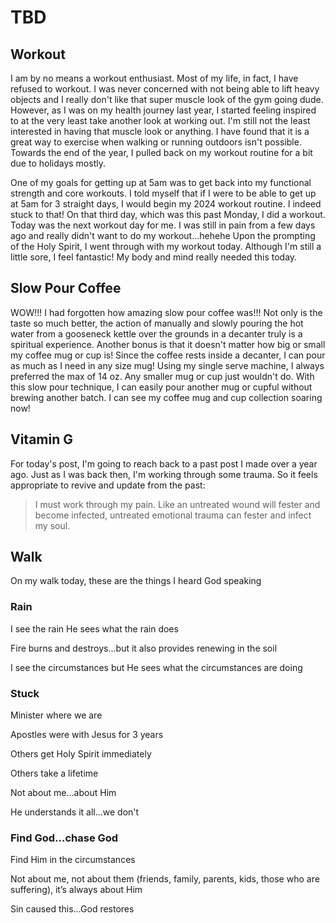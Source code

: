 # TBD

## Workout

I am by no means a workout enthusiast. Most of my life, in fact, I have refused to workout. I was never concerned with not being able to lift heavy objects and I really don't like that super muscle look of the gym going dude. However, as I was on my health journey last year, I started feeling inspired to at the very least take another look at working out. I'm still not the least interested in having that muscle look or anything. I have found that it is a great way to exercise when walking or running outdoors isn't possible. Towards the end of the year, I pulled back on my workout routine for a bit due to holidays mostly.

One of my goals for getting up at 5am was to get back into my functional strength and core workouts. I told myself that if I were to be able to get up at 5am for 3 straight days, I would begin my 2024 workout routine. I indeed stuck to that! On that third day, which was this past Monday, I did a workout. Today was the next workout day for me. I was still in pain from a few days ago and really didn't want to do my workout...hehehe Upon the prompting of the Holy Spirit, I went through with my workout today. Although I'm still a little sore, I feel fantastic! My body and mind really needed this today.

## Slow Pour Coffee

WOW!!! I had forgotten how amazing slow pour coffee was!!! Not only is the taste so much better, the action of manually and slowly pouring the hot water from a gooseneck kettle over the grounds in a decanter truly is a spiritual experience. Another bonus is that it doesn't matter how big or small my coffee mug or cup is! Since the coffee rests inside a decanter, I can pour as much as I need in any size mug! Using my single serve machine, I always preferred the max of 14 oz. Any smaller mug or cup just wouldn't do. With this slow pour technique, I can easily pour another mug or cupful without brewing another batch. I can see my coffee mug and cup collection soaring now!

## Vitamin G

For today's post, I'm going to reach back to a past post I made over a year ago. Just as I was back then, I'm working through some trauma. So it feels appropriate to revive and update from the past:

> I must work through my pain. Like an untreated wound will fester and become infected, untreated emotional trauma can fester and infect my soul.

## Walk

On my walk today, these are the things I heard God speaking

### Rain

I see the rain
He sees what the rain does

Fire burns and destroys...but it also provides renewing in the soil

I see the circumstances but He sees what the circumstances are doing

### Stuck

Minister where we are

Apostles were with Jesus for 3 years 

Others get Holy Spirit immediately 

Others take a lifetime

Not about me…about Him

He understands it all...we don't

### Find God…chase God

Find Him in the circumstances 

Not about me, not about them (friends, family, parents, kids, those who are suffering), it’s always about Him 

Sin caused this...God restores